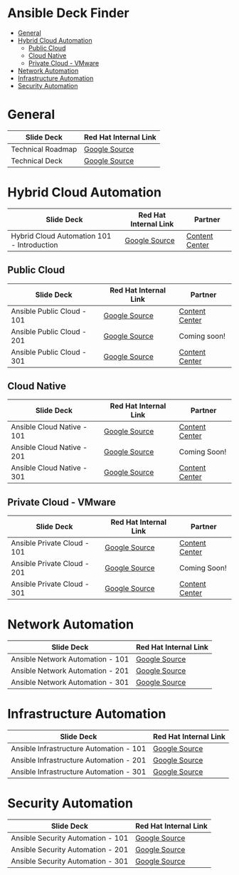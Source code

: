 # Ansible Deck Finder <!-- omit in toc -->

- [General](#general)
- [Hybrid Cloud Automation](#hybrid-cloud-automation)
  - [Public Cloud](#public-cloud)
  - [Cloud Native](#cloud-native)
  - [Private Cloud - VMware](#private-cloud---vmware)
- [Network Automation](#network-automation)
- [Infrastructure Automation](#infrastructure-automation)
- [Security Automation](#security-automation)

# General

| Slide Deck | Red Hat Internal Link | 
|---|---|
| Technical Roadmap | [Google Source](https://docs.google.com/presentation/d/1hwzPck-T8tldzNH1nDHanmRU3SV6Qm3a0yy_mXTbNlE/edit?usp=sharing) |
| Technical Deck | [Google Source](https://docs.google.com/presentation/d/1sa_O12EIRG-fdChArYJf9HZe6wKDfqjnIAiH3udL39s/edit?usp=sharing) |


# Hybrid Cloud Automation

| Slide Deck | Red Hat Internal Link | Partner |
|---|---|---|
| Hybrid Cloud Automation 101 - Introduction | [Google Source](https://docs.google.com/presentation/d/1JVXGf23MXoRH3jn7OMHoNp7whBs4q-Tm9CzlRnXracA/edit?usp=sharing) | [Content Center](https://content.redhat.com/content/rhcc/us/en/assets/display.html?id=3a2738a8-f69b-42b3-bf55-e24b2df1d7ca) |

## Public Cloud

| Slide Deck | Red Hat Internal Link | Partner | 
|---|---|---|
| Ansible Public Cloud - 101 | [Google Source](https://docs.google.com/presentation/d/1R4vhHkSnoFL8o_ryiOooMUqRTcnniOkC1LzK43S6S_0/edit?usp=share_link) | [Content Center](https://content.redhat.com/content/rhcc/us/en/assets/display.html?id=44d6f35b-1a80-40b9-b4bb-60f68295e854) |
| Ansible Public Cloud  - 201 | [Google Source](https://docs.google.com/presentation/d/1zZC6L-leuVAlwhwrnc8iUdqb0lKuqVh3F4I2oBINgAA/edit?usp=share_link) | Coming soon! |
| Ansible Public Cloud  - 301 | [Google Source](https://docs.google.com/presentation/d/1Z_hG_XCMZiOmytyV4q4v2rncuf2KNH8OFdi1wwdkmiE/edit?usp=share_link) | [Content Center](https://content.redhat.com/content/rhcc/us/en/assets/display.html?id=226ef383-7de5-4968-9364-5e5ee2b344bc)

## Cloud Native

| Slide Deck | Red Hat Internal Link | Partner | 
|---|---|---|
| Ansible Cloud Native - 101 | [Google Source](https://docs.google.com/presentation/d/1QxjW7vG6r5xNlO6XLj-YOFRvGgLhsWjnJo1kFAsyvXY/edit?usp=sharing) | [Content Center](https://content.redhat.com/content/rhcc/us/en/assets/display.html?id=eef969e1-05b5-44bf-9b0f-729f15fc1db0) |
| Ansible Cloud Native - 201 | [Google Source](https://docs.google.com/presentation/d/1aSkhjwk4r8N5RJU1Np8-eUl9LK-eN5a1M-6hSAb0Dd0/edit?usp=share_link) | Coming Soon! |
| Ansible Cloud Native - 301 | [Google Source](https://docs.google.com/presentation/d/1WE5xIDHow0sqi5qFoX9LDGPwM2epERs9aBklVDTUGjQ/edit?usp=sharing) | [Content Center](https://content.redhat.com/content/rhcc/us/en/assets/display.html?id=2eef02ae-24ef-4e99-a40c-6bf7787c0694) |

## Private Cloud - VMware

| Slide Deck | Red Hat Internal Link | Partner | 
|---|---|---|
| Ansible Private Cloud - 101 | [Google Source](https://docs.google.com/presentation/d/1_V9-HwmykIliLQ8yzj3eCA3bHXtHkDS580yeJ_-26UQ/edit?usp=share_link) | [Content Center](https://content.redhat.com/content/rhcc/us/en/assets/display.html?id=3607c673-6b2f-414f-884a-2f253c141a60) |
| Ansible Private Cloud - 201 | [Google Source](https://docs.google.com/presentation/d/1Ff6ueze2BHq6PtrdJ5pcw9K4Z7BQQlcEUVIaq1VjUQo/edit?usp=share_link) | Coming Soon! |
| Ansible Private Cloud - 301 | [Google Source](https://docs.google.com/presentation/d/1aMArG9rfWvH3J0Jt53rG8fJemwiShOTxMS48KTM_B6c/edit?usp=share_link) | [Content Center](https://content.redhat.com/content/rhcc/us/en/assets/display.html?id=77b96e31-b4c7-464a-aa00-ec961e357539) |

# Network Automation

| Slide Deck | Red Hat Internal Link |
|---|---|
| Ansible Network Automation - 101 | [Google Source](https://docs.google.com/presentation/d/1s336icuospEPuCkbO6KAtGU0szVXHodGJrhNlCvi2PU/edit?usp=sharing) |
| Ansible Network Automation - 201 | [Google Source](https://docs.google.com/presentation/d/1JJF2K2q38xJCp5o8ynmCH_C7tdsjI9odELTnbCR6cBM/edit?usp=sharing) |
| Ansible Network Automation - 301 | [Google Source](https://docs.google.com/presentation/d/1adExEpewrK6WnQ59Vs_cEg8KtML2ZPgIFyDT_WAkLiw/edit?usp=sharing) |

# Infrastructure Automation

| Slide Deck | Red Hat Internal Link |
|---|---|
| Ansible Infrastructure Automation - 101 | [Google Source](https://docs.google.com/presentation/d/1e4pttjBe-m3k1_c2DgLxH5PvxfVqmtP5POrQWpZZI60/edit) |
| Ansible Infrastructure Automation - 201 | [Google Source](https://docs.google.com/presentation/d/18dYwFv4gtUOEu9DElGIQAJxxEnMVRCV6pDWMkU3FXdw/edit) |
| Ansible Infrastructure Automation - 301 | [Google Source](https://docs.google.com/presentation/d/1WjyrSCGnsDugk5A-CTruJV_gD52GTukSXCndZh5TxvE/edit) |


# Security Automation

| Slide Deck | Red Hat Internal Link |
|---|---|
| Ansible Security Automation - 101 | [Google Source](https://docs.google.com/presentation/d/1IC10jlKluqaVtEgYJLE2ldIDiIjQ2loLzTOvBQE-sv0/edit#slide=id.g867136564f_0_0) |
| Ansible Security Automation - 201 | [Google Source](https://docs.google.com/presentation/d/1-XOF3F6Je0W3mLf1KJt5a7UFEyU3kogQzqNtNdRNmKc/edit?usp=sharing) |
| Ansible Security Automation - 301 | [Google Source](https://docs.google.com/presentation/d/1VJf2IPVUTTVfRdXF0OGYDq0Gr0ICq06-5VDHDfpQKWQ/edit?usp=share_link) |
